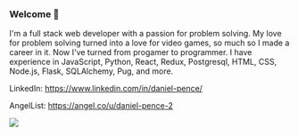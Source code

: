 ### Welcome 👋

I'm a full stack web developer with a passion for problem solving. My love for problem solving turned into a love for video games, so much so I made a career in it. Now I've turned from progamer to programmer. I have experience in JavaScript, Python, React, Redux, Postgresql, HTML, CSS, Node.js, Flask, SQLAlchemy, Pug, and more. 

LinkedIn: https://www.linkedin.com/in/daniel-pence/

AngelList: https://angel.co/u/daniel-pence-2

<img src="https://github-readme-stats.vercel.app/api/?username=penced0513&count_private=true&theme=tokyonight&showicons=true">
